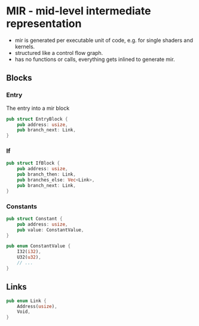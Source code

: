 # MIR - mid-level intermediate representation

* mir is generated per executable unit of code, e.g. for single shaders and kernels.
* structured like a control flow graph.
* has no functions or calls, everything gets inlined to generate mir.

## Blocks

### Entry
The entry into a mir block
```rust
pub struct EntryBlock {
    pub address: usize,
    pub branch_next: Link,
}
```

### If
```rust
pub struct IfBlock {
    pub address: usize,
    pub branch_then: Link,
    pub branches_else: Vec<Link>,
    pub branch_next: Link,
}
```

### Constants
```rust
pub struct Constant {
    pub address: usize,
    pub value: ConstantValue,
}

pub enum ConstantValue {
    I32(i32),
    U32(u32),
    // ...
}
```

## Links
```rust
pub enum Link {
    Address(usize),
    Void,
}
```
